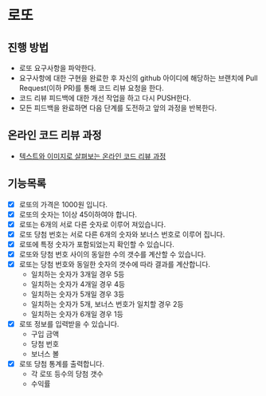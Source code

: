 # 로또
## 진행 방법
* 로또 요구사항을 파악한다.
* 요구사항에 대한 구현을 완료한 후 자신의 github 아이디에 해당하는 브랜치에 Pull Request(이하 PR)를 통해 코드 리뷰 요청을 한다.
* 코드 리뷰 피드백에 대한 개선 작업을 하고 다시 PUSH한다.
* 모든 피드백을 완료하면 다음 단계를 도전하고 앞의 과정을 반복한다.

## 온라인 코드 리뷰 과정
* [텍스트와 이미지로 살펴보는 온라인 코드 리뷰 과정](https://github.com/next-step/nextstep-docs/tree/master/codereview)

## 기능목록
- [x] 로또의 가격은 1000원 입니다.
- [x] 로또의 숫자는 1이상 45이하여야 합니다.
- [x] 로또는 6개의 서로 다른 숫자로 이루어 져있습니다.
- [x] 로또 당첨 번호는 서로 다른 6개의 숫자와 보너스 번호로 이루어 집니다.
- [x] 로또에 특정 숫자가 포함되었는지 확인할 수 있습니다.
- [x] 로또와 당첨 번호 사이의 동일한 수의 갯수를 계산할 수 있습니다.
- [x] 로또는 당첨 번호와 동일한 숫자의 갯수에 따라 결과를 계산합니다.
  - 일치하는 숫자가 3개일 경우 5등
  - 일치하는 숫자가 4개일 경우 4등
  - 일치하는 숫자가 5개일 경우 3등
  - 일치하는 숫자가 5개, 보너스 번호가 일치할 경우 2등
  - 일치하는 숫자가 6개일 경우 1등
- [x] 로또 정보를 입력받을 수 있습니다.
  - 구입 금액
  - 당첨 번호
  - 보너스 볼
- [x] 로또 당첨 통계를 출력합니다.
  - 각 로또 등수의 당첨 갯수
  - 수익률
  